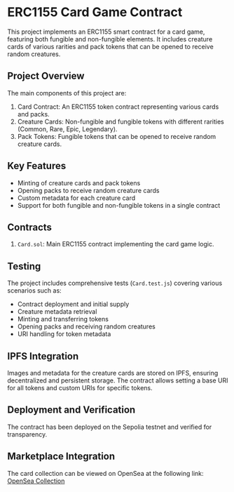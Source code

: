 # ERC1155 Card Game Contract

This project implements an ERC1155 smart contract for a card game, featuring both fungible and non-fungible elements. It includes creature cards of various rarities and pack tokens that can be opened to receive random creatures.

## Project Overview

The main components of this project are:

1. Card Contract: An ERC1155 token contract representing various cards and packs.
2. Creature Cards: Non-fungible and fungible tokens with different rarities (Common, Rare, Epic, Legendary).
3. Pack Tokens: Fungible tokens that can be opened to receive random creature cards.

## Key Features

- Minting of creature cards and pack tokens
- Opening packs to receive random creature cards
- Custom metadata for each creature card
- Support for both fungible and non-fungible tokens in a single contract

## Contracts

1. `Card.sol`: Main ERC1155 contract implementing the card game logic.

## Testing

The project includes comprehensive tests (`Card.test.js`) covering various scenarios such as:
- Contract deployment and initial supply
- Creature metadata retrieval
- Minting and transferring tokens
- Opening packs and receiving random creatures
- URI handling for token metadata

## IPFS Integration

Images and metadata for the creature cards are stored on IPFS, ensuring decentralized and persistent storage. The contract allows setting a base URI for all tokens and custom URIs for specific tokens.

## Deployment and Verification

The contract has been deployed on the Sepolia testnet and verified for transparency. 

## Marketplace Integration

The card collection can be viewed on OpenSea at the following link:
[OpenSea Collection](https://testnets.opensea.io/collection/unidentified-contract-aa67b773-4a6c-4f57-8f8a-7ce8)
